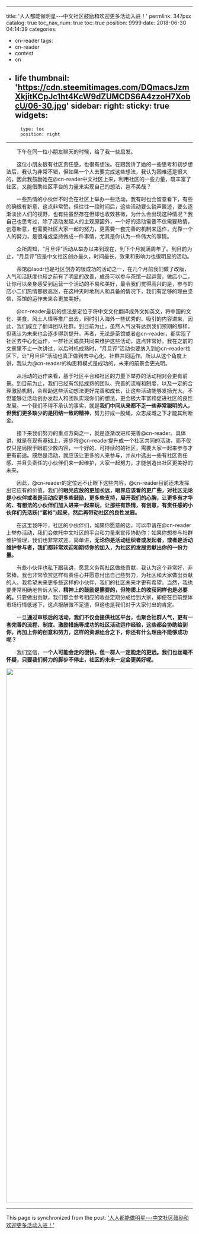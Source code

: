 
---
title: '人人都能做明星---中文社区鼓励和欢迎更多活动入驻！'
permlink: 347psx
catalog: true
toc_nav_num: true
toc: true
position: 9999
date: 2018-06-30 04:14:39
categories:
- cn-reader
tags:
- cn-reader
- contest
- cn
- life
thumbnail: 'https://cdn.steemitimages.com/DQmacsJzmXkjitKCpJc1ht4KcW9dZUMCDS6A4zzoH7XobcU/06-30.jpg'
sidebar:
    right:
        sticky: true
widgets:
    -
        type: toc
        position: right
---


<html>
<p>　　下午在同一位小朋友聊天的时候，给了我一些启发。</p>
<p>　　这位小朋友很有社区责任感，也很有想法。在跟我讲了她的一些思考和初步想法后，我认为非常不错，但如果一个人去要完成这些想法，我认为困难还是很大的，因此我鼓励她在@cn-reader中文社区上来，利用社区的一些力量，既丰富了社区，又能借助社区平台的力量来实现自己的想法，岂不美哉？</p>
<p>　　一些热情的小伙伴不时会在社区上举办一些活动，我有时也会留意看下，有些的确很有新意，这点非常赞，但往往一段时间后，这些活动要么销声匿迹，要么逐渐淡出人们的视野，也有些虽然存在但却也收效甚微，为什么会出现这种情况？我自己也思考过，除了活动发起人的主观原因外，一个好的活动需要不仅需要热情，创意新意，也需要社区大家一起的努力，更需要一套完善的机制来运作，光靠一个人的努力，是很难或坚持做成一件事情，尤其是你认为一件伟大的事情。</p>
<p>　　众所周知，“月旦评”活动从举办以来到现在，到下个月就满周年了。到目前为止，“月旦评”应是中文社区创办最久，时间最长，效果和影响力也很明显的活动。</p>
<p>　　茶馆@laodr也是社区创办的很成功的活动之一，在几个月前我们做了改版，人气和活跃度也较之前有了明显的改善，成员可以参与茶馆一起运营，做店小二，让你可以亲身感受到运营一个活动的不易和美好，最令我们觉得高兴的是，参与的店小二们热情都很高涨，在这种天时地利人和具备的情况下，我们有足够的理由坚信，茶馆的运作未来会更加美好。</p>
<p>　　@cn-reader最初的想法是定位于将中文文化翻译成外文如英文，将中国的文化、美食、风土人情等推广出去，同时引入海外一些优秀的、吸引的内容进来，因此，我们成立了翻译团队社群。到目前为止，虽然人气没有达到我们预期的那样，但我认为未来也会逐步得到提升。再者，无论是茶馆或者@cn-reader，都实现了社区去中心化运作，一群社区成员共同来维护这些活动，这点非常好。我在之前的文章里不止一次讲过，以后时机成熟时，“月旦评”活动也要纳入到@cn-reader社区下，让“月旦评”活动也真正做到去中心化、社群共同运作。所以从这个角度上讲，我认为@cn-reader的构思和模式是成功的，未来的前景会更光明。</p>
<p>　　从活动的运作来看，基于社区平台和社区的力量下举办的活动相对会更有前景。到目前为止，我们已经有包括成熟的团队、完善的流程和制度，以及一定的合理激励机制，会帮助这些活动想法更好完善和成长，让这些活动能够发扬光大。不但能够让活动创办发起人和团队实现你们的想法，更会极大丰富和促进社区的良性发展。一个我们不得不承认的事实，就是<strong>我们中间从来都不乏一些非常聪明的人，但我们更多缺少的是团结一致的精神</strong>，努力拧成一股绳，众志成城之下才能其利断金。</p>
<p>　　接下来我们努力的重点方向之一，就是逐渐改进和完善@cn-reader。具体讲，就是在现有基础上，逐步将@cn-reader提升成一个社区共同的活动，而不仅仅只是局限于眼前少数内容，一个好的、可持续的的社区，需要大家一起来参与才更有前途。既然是活动，就应该让更多的人来参与，并从中选出一些有社区责任感、并且负责任的小伙伴们来一起维护，大家一起努力，才能创造出社区更美好的未来。</p>
<p>　　因此，@cn-reader的定位远不止眼下这些内容，@cn-reader目前还未发挥出它应有的价值，我们的<strong>眼光应放的更加长远，眼界应该看的更广些，对社区无论是小伙伴或者是活动应更多些鼓励，更多些支持，展开我们的心胸，让更多有才华的、有想法的小伙伴们加入进来一起来玩，让那些有热情，有创意，有责任感的小伙伴们先活跃(“富裕”)起来，然后再带动社区的良性发展。</strong></p>
<p>　　在这里我呼吁，社区的小伙伴们，如果你愿意的话，可以申请在@cn-reader上举办活动，我们会依托中文社区的平台和力量来宣传协助你；如果你想参与社群维护管理，我们也非常欢迎。简单讲，<strong>无论你是活动组织者或发起者，或者是活动维护参与者，我们都非常欢迎和期待你的加入，为社区的发展贡献出你的一份力量。</strong></p>
<p>　　有些小伙伴也私下跟我讲，愿意义务帮社区做些贡献，我认为这个非常好，非常棒，我也非常欣赏这样有责任心并愿意付出自己些努力，为社区和大家做出贡献的人，我希望未来更多些这样的小伙伴，我们的社区未来才更有希望。当然，我也要非常明确地告诉大家，<strong>精神上的鼓励是需要的，但物质上的收获同样也是必要的。</strong>只要做出贡献，我们都会参考相应的收益定期分成给到大家，即便在目前整体市场行情低迷下，这点报酬微不足道，但这也是我们对于大家付出的肯定。</p>
<p>　　一旦<strong>通过审核后的活动，我们不仅会提供社区平台，也聚合社群人气，更有一套完善的流程、制度、激励措施等成功的社区活动运作经验，这些都会协助给到你，再加上你的创意和努力，这样的资源组合之下，你还有什么理由不能够成功呢？</strong></p>
<p>　　我们坚信，<strong>一个人可能会走的很快，但一群人一定能走的更远。我们也丝毫不怀疑，只要我们努力的脚步不停止，社区的未来一定会更美好呢。</strong></p>
<p><img src="https://cdn.steemitimages.com/DQmacsJzmXkjitKCpJc1ht4KcW9dZUMCDS6A4zzoH7XobcU/06-30.jpg" width="1080" height="1440"/></p>
</html>

- - -

This page is synchronized from the post: ['人人都能做明星---中文社区鼓励和欢迎更多活动入驻！'](https://steemit.com/@rivalhw/347psx)
